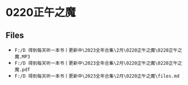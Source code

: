 # 0220正午之魔

## Files

- `F:/D 得到每天听一本书丨更新中\2023全年合集\2月\0220正午之魔\0220正午之魔.MP3`
- `F:/D 得到每天听一本书丨更新中\2023全年合集\2月\0220正午之魔\0220正午之魔.pdf`
- `F:/D 得到每天听一本书丨更新中\2023全年合集\2月\0220正午之魔\files.md`
